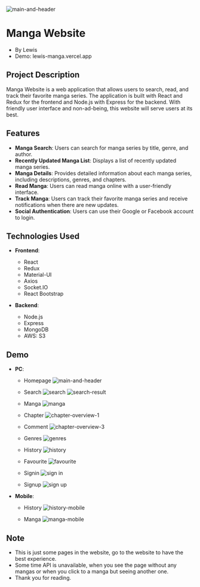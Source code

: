 ![main-and-header](https://github.com/user-attachments/assets/49a136c1-6d5e-42a6-80c2-9e529952b15e)

# Manga Website

- By Lewis
- Demo: lewis-manga.vercel.app

## Project Description

Manga Website is a web application that allows users to search, read, and track their favorite manga series. The application is built with React and Redux for the frontend and Node.js with Express for the backend. With friendly user interface and non-ad-being, this website will serve users at its best.

## Features

- **Manga Search**: Users can search for manga series by title, genre, and author.
- **Recently Updated Manga List**: Displays a list of recently updated manga series.
- **Manga Details**: Provides detailed information about each manga series, including descriptions, genres, and chapters.
- **Read Manga**: Users can read manga online with a user-friendly interface.
- **Track Manga**: Users can track their favorite manga series and receive notifications when there are new updates.
- **Social Authentication**: Users can use their Google or Facebook account to login.

## Technologies Used

- **Frontend**: 
  - React
  - Redux
  - Material-UI
  - Axios
  - Socket.IO
  - React Bootstrap 

- **Backend**:
  - Node.js
  - Express
  - MongoDB
  - AWS: S3
 
## Demo

- **PC**:

  - Homepage
    ![main-and-header](https://github.com/user-attachments/assets/464220a2-41f2-4803-a557-936971a3c4d4)

  - Search
    ![search](https://github.com/user-attachments/assets/c329c70b-eae9-4460-8a5b-653527a9205b)
    ![search-result](https://github.com/user-attachments/assets/742ddef5-213f-4226-b49f-a8b6e14f7a8c)

  - Manga
    ![manga](https://github.com/user-attachments/assets/c579b525-76d9-4b35-9635-bbbd7708d050)

  - Chapter
    ![chapter-overview-1](https://github.com/user-attachments/assets/21ae078b-bac4-4da2-ab91-51efe7aa64cd)

  - Comment
    ![chapter-overview-3](https://github.com/user-attachments/assets/4f2ff49f-cdba-4b0b-847f-1bf37fda2a62)
    
  - Genres
    ![genres](https://github.com/user-attachments/assets/e6278879-e942-4fdb-b7f0-10bc4b1c535b)
    
  - History
    ![history](https://github.com/user-attachments/assets/eb1ece37-ae4a-4416-a0bf-4277eadefa21)

  - Favourite
    ![favourite](https://github.com/user-attachments/assets/89ca1e30-1f84-45fa-b643-1b553680b162)

  - Signin
    ![sign in](https://github.com/user-attachments/assets/8a0b14a7-ebf5-47fe-9cec-5d205558115d)

  - Signup
    ![sign up](https://github.com/user-attachments/assets/e1aa32f2-591a-45aa-819b-84ee1a664f8d)

- **Mobile**:

  - History
    ![history-mobile](https://github.com/user-attachments/assets/37651604-3a3c-4923-82dd-15351f79b2a8)
    
  - Manga
    ![manga-mobile](https://github.com/user-attachments/assets/9e96396f-7ec5-421c-a930-5bbcbbeb5f15)


## Note

- This is just some pages in the website, go to the website to have the best experience.
- Some time API is unavailable, when you see the page without any mangas or when you click to a manga but seeing another one.
- Thank you for reading.

